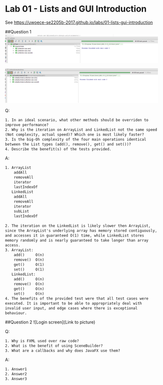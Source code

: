 
# Lab 01 - Lists and GUI Introduction

See https://uwoece-se2205b-2017.github.io/labs/01-lists-gui-introduction


##Question 1
![Successful ArrayList testing](ArrayList.PNG)

![Successful LinkedList testing](LinkedList.PNG)

Q:
```
1. In an ideal scenario, what other methods should be overriden to improve performance?
2. Why is the iteration on ArrayList and LinkedList not the same speed (Not complexity, actual speed)? Which one is most likely faster?
3. Is the big-Oh complexity of the four main operations identical between the List types (add(), remove(), get() and set())?
4. Describe the benefit(s) of the tests provided.
```
A:
```
1. ArrayList
    addAll
    removeAll
    iterator
    lastIndexOf
   LinkedList
    addAll
    removeAll
    iterator
    subList
    lastIndexOf
    
2. The iteration on the LinkedList is likely slower then ArrayList, since the ArrayList's underlying array has memory stored contiguously, and accesses it in guaranteed O(1) time, while LinkedList stores memory randomly and is nearly guaranteed to take longer than array access.
3. ArrayList:
    add()     O(n)
    remove()  O(n)
    get()     O(1)
    set()     O(1)
   LinkedList:
    add()     O(n)
    remove()  O(n)
    get()     O(n)
    set()     O(n)
4. The benefits of the provided test were that all test cases were executed. It is important to be able to appropriately deal with invalid user input, and edge cases where there is exceptional behaviour.
```

##Question 2
![Login screen](Link to picture)

Q:
```
1. Why is FXML used over raw code?
2. What is the benefit of using SceneBuilder?
3. What are a callbacks and why does JavaFX use them?
```
A:
```
1. Answer1
2. Answer2
3. Answer3
```

